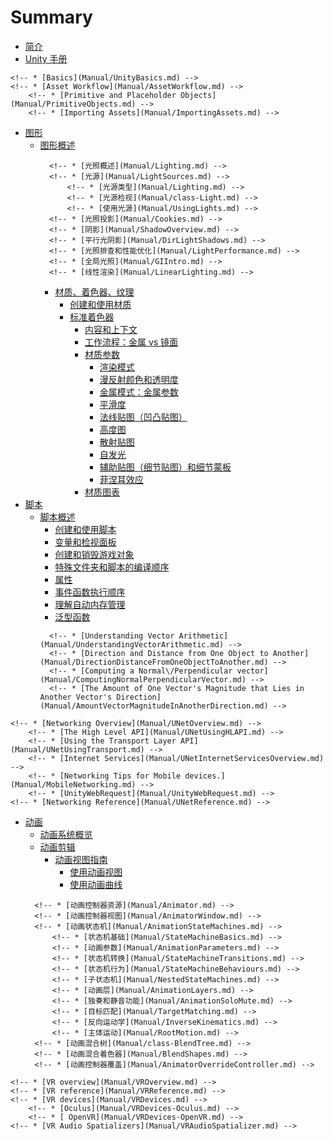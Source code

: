 # Summary

* [简介](README.md)
* [Unity 手册](Manual/UnityManual.md)
<!-- * [使用 Unity](Manual/UnityOverview.md) -->
    <!-- * [Basics](Manual/UnityBasics.md) -->
    <!-- * [Asset Workflow](Manual/AssetWorkflow.md) -->
        <!-- * [Primitive and Placeholder Objects](Manual/PrimitiveObjects.md) -->
        <!-- * [Importing Assets](Manual/ImportingAssets.md) -->
* [图形](Manual/Graphics.md)
    * [图形概述](Manual/GraphicsOverview.md)
        <!-- * [光照概述](Manual/LightingOverview.md) -->
            <!-- * [光照概述](Manual/Lighting.md) -->
            <!-- * [光源](Manual/LightSources.md) -->
                <!-- * [光源类型](Manual/Lighting.md) -->
                <!-- * [光源检视](Manual/class-Light.md) -->
                <!-- * [使用光源](Manual/UsingLights.md) -->
            <!-- * [光照投影](Manual/Cookies.md) -->
            <!-- * [阴影](Manual/ShadowOverview.md) -->
            <!-- * [平行光阴影](Manual/DirLightShadows.md) -->
            <!-- * [光照排查和性能优化](Manual/LightPerformance.md) -->
            <!-- * [全局光照](Manual/GIIntro.md) -->
            <!-- * [线性渲染](Manual/LinearLighting.md) -->
        <!-- * [摄像机](Manual/CamerasOverview.md) -->
        * [材质、着色器、纹理](Manual/Shaders.md)
            * [创建和使用材质](Manual/Materials.md)
            * [标准着色器](Manual/shader-StandardShader.md)
                * [内容和上下文](Manual/StandardShaderContextAndContent.md)
                * [工作流程：金属 vs 镜面](Manual/StandardShaderMetallicVsSpecular.md)
                * [材质参数](Manual/StandardShaderMaterialParameters.md)
                    * [渲染模式](Manual/StandardShaderMaterialParameterRenderingMode.md)
                    * [漫反射颜色和透明度](Manual/StandardShaderMaterialParameterAlbedoColor.md)
                    <!-- * [镜面模式：镜面参数](Manual/StandardShaderMaterialParameterSpecular.md) -->
                    * [金属模式：金属参数](Manual/StandardShaderMaterialParameterMetallic.md)
                    * [平滑度](Manual/StandardShaderMaterialParameterSmoothness.md)
                    * [法线贴图（凹凸贴图）](Manual/StandardShaderMaterialParameterNormalMap.md)
                    * [高度图](Manual/StandardShaderMaterialParameterHeightMap.md)
                    * [散射贴图](Manual/StandardShaderMaterialParameterOcclusionMap.md)
                    * [自发光](Manual/StandardShaderMaterialParameterEmission.md)
                    * [辅助贴图（细节贴图）和细节蒙板](Manual/StandardShaderMaterialParameterDetail.md)
                    * [菲涅耳效应](Manual/StandardShaderFresnel.md)
                * [材质图表](Manual/StandardShaderMaterialCharts.md)
                <!-- * [自定义着色器](Manual/StandardShaderMakeYourOwn.md) -->
            <!-- * [脚本访问和修改材质参数](Manual/MaterialsAccessingViaScript.md) -->
            <!-- * [编写着色器](Manual/ShadersOverview.md) -->
* [脚本](Manual/ScriptingSection.md)
    * [脚本概述](Manual/ScriptingConcepts.md)
        * [创建和使用脚本](Manual/CreatingAndUsingScripts.md)
        * [变量和检视面板](Manual/VariablesAndTheInspector.md)
        <!-- * [Controlling GameObjects Using Components](Manual/ControllingGameObjectsComponents.md) -->
        <!-- * [Event Functions](Manual/EventFunctions.md) -->
        <!-- * [Time and Framerate Management](Manual/TimeFrameManagement.md) -->
        * [创建和销毁游戏对象](Manual/CreateDestroyObjects.md)
        <!-- * [Coroutines](Manual/Coroutines.md) -->
        * [特殊文件夹和脚本的编译顺序](Manual/ScriptCompileOrderFolders.md)
        <!-- * [Namespaces](Manual/Namespaces.md) -->
        * [属性](Manual/Attributes.md)
        * [事件函数执行顺序](Manual/ExecutionOrder.md)
        * [理解自动内存管理](Manual/UnderstandingAutomaticMemoryManagement.md)
        <!-- * [Platform Dependent Compilation](Manual/PlatformDependentCompilation.md) -->
        * [泛型函​​数](Manual/GenericFunctions.md)
        <!-- * [Scripting Restrictions](Manual/ScriptingRestrictions.md) -->
        <!-- * [Script Serialization](Manual/script-Serialization.md) -->
        <!-- * [UnityEvents](Manual/UnityEvents.md) -->
        <!-- * [What is a Null Reference Exception](Manual/NullReferenceException.md) -->
        <!-- * [Important Classes](Manual/ScriptingImportantClasses.md) -->
        <!-- * [Vector Cookbook](Manual/VectorCookbook.md) -->
            <!-- * [Understanding Vector Arithmetic](Manual/UnderstandingVectorArithmetic.md) -->
            <!-- * [Direction and Distance from One Object to Another](Manual/DirectionDistanceFromOneObjectToAnother.md) -->
            <!-- * [Computing a Normal\/Perpendicular vector](Manual/ComputingNormalPerpendicularVector.md) -->
            <!-- * [The Amount of One Vector's Magnitude that Lies in Another Vector's Direction](Manual/AmountVectorMagnitudeInAnotherDirection.md) -->
<!-- * [Multiplayer and Networking](Manual/UNet.md) -->
    <!-- * [Networking Overview](Manual/UNetOverview.md) -->
        <!-- * [The High Level API](Manual/UNetUsingHLAPI.md) -->
        <!-- * [Using the Transport Layer API](Manual/UNetUsingTransport.md) -->
        <!-- * [Internet Services](Manual/UNetInternetServicesOverview.md) -->
        <!-- * [Networking Tips for Mobile devices.](Manual/MobileNetworking.md) -->
        <!-- * [UnityWebRequest](Manual/UnityWebRequest.md) -->
    <!-- * [Networking Reference](Manual/UNetReference.md) -->
* [动画](Manual/AnimationSection.md)
    * [动画系统概览](Manual/AnimationOverview.md)
    * [动画剪辑](Manual/AnimationClips.md)
        <!-- * [从外部资源导入动画](Manual/AnimationsImport.md) -->
        * [动画视图指南](Manual/AnimationEditorGuide.md)
            * [使用动画视图](Manual/animeditor-UsingAnimationEditor.md)
            * [使用动画曲线](Manual/animeditor-AnimationCurves.md)
            <!-- * [编辑动画曲线](Manual/EditingCurves.md) -->
            <!-- * [多个动画](Manual/animeditor-MultipleParts.md) -->
            <!-- * [使用动画事件](Manual/animeditor-AnimationEvents.md) -->
    <!-- * [动画控制器](Manual/AnimatorControllers.md) -->
        <!-- * [动画控制器资源](Manual/Animator.md) -->
        <!-- * [动画控制器视图](Manual/AnimatorWindow.md) -->
        <!-- * [动画状态机](Manual/AnimationStateMachines.md) -->
            <!-- * [状态机基础](Manual/StateMachineBasics.md) -->
            <!-- * [动画参数](Manual/AnimationParameters.md) -->
            <!-- * [状态机转换](Manual/StateMachineTransitions.md) -->
            <!-- * [状态机行为](Manual/StateMachineBehaviours.md) -->
            <!-- * [子状态机](Manual/NestedStateMachines.md) -->
            <!-- * [动画层](Manual/AnimationLayers.md) -->
            <!-- * [独奏和静音功能](Manual/AnimationSoloMute.md) -->
            <!-- * [目标匹配](Manual/TargetMatching.md) -->
            <!-- * [反向运动学](Manual/InverseKinematics.md) -->
            <!-- * [主体运动](Manual/RootMotion.md) -->
        <!-- * [动画混合树](Manual/class-BlendTree.md) -->
        <!-- * [动画混合着色器](Manual/BlendShapes.md) -->
        <!-- * [动画控制器覆盖](Manual/AnimatorOverrideController.md) -->
<!-- * [Virtual Reality](Manual/VirtualReality.md) -->
    <!-- * [VR overview](Manual/VROverview.md) -->
    <!-- * [VR reference](Manual/VRReference.md) -->
    <!-- * [VR devices](Manual/VRDevices.md) -->
        <!-- * [Oculus](Manual/VRDevices-Oculus.md) -->
        <!-- * [ OpenVR](Manual/VRDevices-OpenVR.md) -->
    <!-- * [VR Audio Spatializers](Manual/VRAudioSpatializer.md) -->

